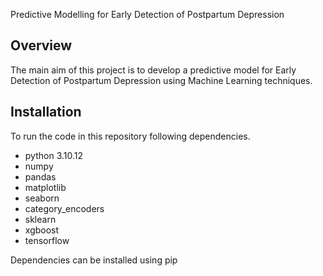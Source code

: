 Predictive Modelling for Early Detection of Postpartum Depression

## Overview
The main aim of this project is to develop a predictive model for Early Detection of Postpartum Depression using Machine Learning techniques.

## Installation
To run the code in this repository following dependencies.
- python 3.10.12 
- numpy
- pandas
- matplotlib
- seaborn
- category_encoders
- sklearn
- xgboost
- tensorflow

Dependencies can be installed using pip
  


